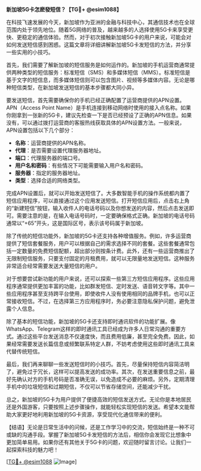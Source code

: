 **新加坡5G卡怎麽發短信？【TG💪+ @esim1088】**

在科技飞速发展的今天，新加坡作为亚洲的金融与科技中心，其通信技术也在全球范围内处于领先地位。随着5G网络的普及，越来越多的人选择使用5G卡来享受更快、更稳定的通信体验。然而，对于初次接触新加坡5G卡的用户来说，可能会对如何发送短信感到困惑。这篇文章将详细讲解新加坡5G卡发短信的方法，并分享一些实用的小技巧。

首先，我们需要了解新加坡的短信服务是如何运作的。新加坡的手机运营商通常提供两种类型的短信服务：标准短信（SMS）和多媒体短信（MMS）。标准短信是基于文字的短信息，而多媒体短信则可以包含图片、视频等多媒体内容。无论是哪种短信类型，在新加坡发送短信的基本步骤都大同小异。

要发送短信，首先需要确保你的手机已经正确配置了运营商提供的APN设置。APN（Access Point Name）是手机连接到移动网络时使用的接入点名称。如果你刚拿到一张新的5G卡，建议先检查一下是否已经预设了正确的APN信息。如果没有，可以通过拨打运营商的客服热线获取具体的APN设置方法。一般来说，APN设置包括以下几个部分：

- **名称**：运营商提供的APN名称。
- **代理**：是否需要设置代理服务器地址。
- **端口**：代理服务器的端口号。
- **用户名和密码**：有些情况下可能需要输入用户名和密码。
- **服务器**：指定的服务器地址。
- **类型**：选择合适的网络类型。

完成APN设置后，就可以开始发送短信了。大多数智能手机的操作系统都内置了短信应用程序，可以直接通过这个应用发送短信。打开短信应用后，点击右上角的“新建短信”按钮，输入收件人的电话号码以及你想发送的内容，然后点击发送即可。需要注意的是，在输入电话号码时，一定要确保格式正确。新加坡的电话号码通常以“+65”开头，这是国际区号，表示该号码属于新加坡。

除了传统的短信功能外，新加坡的5G卡还支持各种增值服务。例如，许多运营商提供了短信套餐服务，用户可以根据自己的需求选择不同的套餐。这些套餐通常包括一定数量的免费短信配额，超出部分则按条计费。此外，还有一些运营商推出了无限制短信服务，只要支付固定的月租费用，就可以无限量地发送短信。这种服务非常适合经常需要发送大量短信的用户。

对于想要尝试新功能的用户来说，还可以探索一些第三方短信应用程序。这些应用程序通常提供更加丰富的功能，比如群发短信、定时发送、语音转文字等。其中一些应用程序甚至支持跨平台使用，即使收件人没有使用相同的品牌手机，也可以正常接收短信。不过，在选择第三方应用程序时，务必要注意隐私保护问题，避免泄露个人信息。

除了基本的短信功能，新加坡的5G卡还支持即时通讯软件的功能扩展。像WhatsApp、Telegram这样的即时通讯工具已经成为许多人日常沟通的重要方式。通过这些平台发送消息不仅速度快，而且费用低廉，甚至完全免费。因此，如果经常需要发送长篇信息或频繁联系特定人群，不妨考虑使用这些即时通讯工具来代替传统短信。

最后，我们再来聊聊一些发送短信时的小技巧。首先，尽量保持短信内容简洁明了，避免过于冗长，这样可以提高发送的成功率。其次，在发送重要信息之前，最好先确认对方的手机号码是否准确无误，以免造成不必要的麻烦。另外，定期清理手机中的垃圾短信和过期短信，不仅可以节省存储空间，还能减少干扰。

总之，新加坡的5G卡为用户提供了便捷高效的短信发送方式。无论你是本地居民还是外国游客，只要按照上述步骤操作，就能轻松实现短信的发送。希望本文能帮助大家更好地利用新加坡的5G卡资源，享受现代化通信带来的便利。

【结语】无论是日常生活中的问候，还是工作学习中的交流，短信始终是一种不可或缺的沟通手段。掌握了新加坡5G卡发短信的方法后，相信你会发现它比想象中更加简单易用。如果你还有其他关于5G卡的问题，欢迎随时留言讨论。让我们一起探索科技的魅力吧！

[[TG💪+ @esim1088](https://t.me/s/esim1088) ![Image](https://i.postimg.cc/4NQfJmqS/Snipaste-2025-05-13-00-14-12.png)]